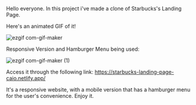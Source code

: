 Hello everyone. In this project i've made a clone of Starbucks's Landing Page. <br>

Here's an animated GIF of it! <br>

![ezgif com-gif-maker](https://user-images.githubusercontent.com/84105396/152084623-b7051a25-239c-4f0a-8616-8c964de38415.gif)

Responsive Version and Hamburger Menu being used: 

![ezgif com-gif-maker (1)](https://user-images.githubusercontent.com/84105396/152084957-a3994c81-5872-40a4-874a-bea288977c0d.gif)

Access it through the following link: https://starbucks-landing-page-caio.netlify.app/ <br>

It's a responsive website, with a mobile version that has a hamburger menu for the user's convenience. Enjoy it.
